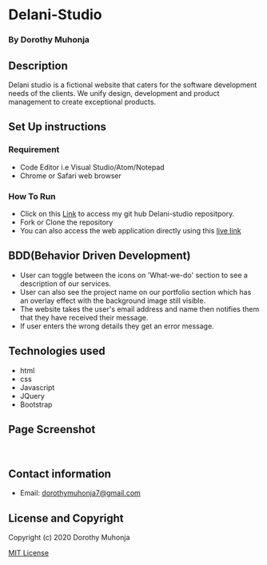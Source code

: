 # Delani-Studio
### By Dorothy Muhonja

## Description
 Delani studio is a fictional website that caters for the software development needs of the clients. We unify design, development and product management to create exceptional products.
 ## Set Up instructions 
### Requirement
* Code Editor i.e Visual Studio/Atom/Notepad
* Chrome or Safari web browser

### How To Run
* Click on this [Link](https://github.com/dorothymuhonja/delani-studios.git) to access my git hub Delani-studio repositpory.
* Fork or Clone the repository
* You can also access the web application directly using this [live link](https://dorothymuhonja.github.io/delani-studios/)

## BDD(Behavior Driven Development)
* User can toggle between the icons on 'What-we-do' section to see a description of our services.
* User can also see the project name on our portfolio section which has an overlay effect with the background image still visible.
* The website takes the user's email address and name then notifies them that they have received their message.
* If user enters the wrong details they get an error message.


## Technologies used
* html
* css
* Javascript
* JQuery
* Bootstrap
 
 ## Page Screenshot
 ![]()
![]()

## Contact information
* Email: dorothymuhonja7@gmail.com

## License and Copyright
Copyright (c) 2020 Dorothy Muhonja

[MIT License](LICENSE)
